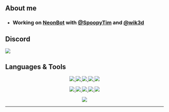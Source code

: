 ## About me
- ### Working on [**NeonBot**](https://neonbot.xyz/) with [**@SpoopyTim**](https://github.com/spoopytim) and [**@wik3d**](https://github.com/wik3d)

## Discord

[<img src="https://img.shields.io/badge/discord-%237289DA.svg?&style=for-the-badge&logo=discord&label=nxsi&logoColor=white&color=121212" />](https://discordapp.com/users/852851914005544960)

## Languages & Tools

<p align="center">
  <a href="https://www.mongodb.com/" target="_blank">
    <img src="https://img.shields.io/badge/MongoDB-4EA94B?style=for-the-badge&logo=mongodb&logoColor=white&color=121212" />
  </a>
  <a href="https://www.mysql.com/" target="_blank">
    <img src="https://img.shields.io/badge/MySQL-00000F?style=for-the-badge&logo=mysql&logoColor=white&color=121212" />
  </a>
  <a href="https://www.javascript.com/" target="_blank">
    <img src="https://img.shields.io/badge/JavaScript-F7DF1E?style=for-the-badge&logo=JavaScript&logoColor=white&color=121212" />
  </a>
  <a href="https://nodejs.org/en" target="_blank">
    <img src="https://img.shields.io/badge/Node.js-43853D?style=for-the-badge&logo=node.js&logoColor=white&color=121212" />
  </a>
  <a href="https://www.typescriptlang.org/" target="_blank">
    <img src="https://img.shields.io/badge/TypeScript-007ACC?style=for-the-badge&logo=typescript&logoColor=white&color=121212" />
  </a>
</p>

<p align="center">
  <a href="https://www.python.org/" target="_blank">
    <img src="https://img.shields.io/badge/Python-14354C?style=for-the-badge&logo=python&logoColor=white&color=121212" />
  </a>
  <a href="https://www.npmjs.com/" target="_blank">
    <img src="https://img.shields.io/badge/npm-CB3837?style=for-the-badge&logo=npm&logoColor=white&color=121212" />
  </a>
  <a href="https://open.spotify.com/user/31valee2hqbku52zwjzqbqnfuq2q?si=aaddc9fdc4074cfc" target="_blank">
    <img src="https://img.shields.io/badge/Spotify-1ED760?&style=for-the-badge&logo=spotify&logoColor=white&color=121212" />
  </a>
  <a href="https://www.last.fm/user/nxsii" target="_blank">
    <img src="https://img.shields.io/badge/last.fm-D51007?style=for-the-badge&logo=last.fm&logoColor=white&color=121212" />
  </a>
  <a href="https://code.visualstudio.com/" target="_blank">
    <img src="https://img.shields.io/badge/Visual_Studio_Code-0078D4?style=for-the-badge&logo=visual%20studio%20code&logoColor=white&color=121212" />
  </a>
</p>

<p align="center">
  <a href="https://www.last.fm/user/nxsii">
    <img src="https://data-card-for-spotify.herokuapp.com/api/card?user_id=31valee2hqbku52zwjzqbqnfuq2q&show_border=true&hide_title=true&limit=2" />
  </a>
</p>

----------------------------------------------------------
